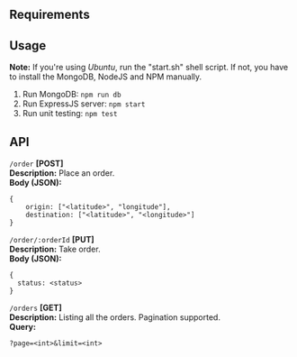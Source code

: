 Requirements
-------------


Usage
-------------
**Note:** If you're using *Ubuntu*, run the "start.sh" shell script. If not, you have to install the MongoDB, NodeJS and NPM manually.
1. Run MongoDB: `npm run db`
2. Run ExpressJS server: `npm start`
3. Run unit testing: `npm test`

API
-------------
`/order` **[POST]**  
**Description:** Place an order.  
**Body (JSON):**  

    {
        origin: ["<latitude>", "longitude"],
        destination: ["<latitude>", "<longitude>"]
    }
    
`/order/:orderId` **[PUT]**  
**Description:** Take order.  
**Body (JSON):**  

    {
      status: <status>
    }
    
`/orders` **[GET]**  
**Description:** Listing all the orders. Pagination supported.  
**Query:**  

    ?page=<int>&limit=<int>
